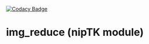 [![Codacy Badge](https://api.codacy.com/project/badge/Grade/5613a9e87e82428aacb48a527ee665e2)](https://www.codacy.com/app/oguyon/img_reduce?utm_source=github.com&amp;utm_medium=referral&amp;utm_content=niptk-org/img_reduce&amp;utm_campaign=Badge_Grade)

# img_reduce (nipTK module)


